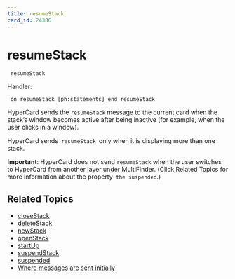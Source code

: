 ```yaml
---
title: resumeStack
card_id: 24386
---
```


# resumeStack

<code><pre>
resumeStack
</pre></code>

Handler:

<code><pre>
on resumeStack
  [ph:statements]
end resumeStack
</pre></code>

HyperCard sends the <code>resumeStack</code> message to the current card when the stack’s window becomes active after being inactive (for example, when the user clicks in a window). 

HyperCard sends<code> resumeStack </code>only when it is displaying more than one stack.

<b>Important</b>: HyperCard does not send <code>resumeStack</code> when the user switches to HyperCard from another layer under MultiFinder. (Click Related Topics for more information about the property<code> the suspended</code>.) 


## Related Topics

* [closeStack](/HyperTalkReference/systemmessages/closeStack)
* [deleteStack](/HyperTalkReference/systemmessages/deleteStack)
* [newStack](/HyperTalkReference/systemmessages/newStack)
* [openStack](/HyperTalkReference/systemmessages/openStack)
* [startUp](/HyperTalkReference/systemmessages/startUp)
* [suspendStack](/HyperTalkReference/systemmessages/suspendStack)
* [suspended](/HyperTalkReference/properties/suspended)
* [Where messages are sent initially](/HyperTalkReference/systemmessages/Where-messages-are-sent-initially)
